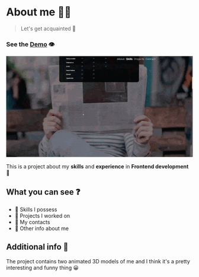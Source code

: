 # About me 🙋‍♂️

> Let's get acquainted 🤝

### See the <a href='https://dnt-knw.github.io/About-me' target='_blank' title='Click to open the project'>Demo</a> 👁

<img src='./Portfolio.gif' alt='portfolio' />

This is a project about my __skills__ and __experience__ in __Frontend development__ 🙌

## What you can see ❓

- 📜 Skills I possess
- 📜 Projects I worked on
- 📜 My contacts
- 📜 Other info about me

## Additional info 📝

The project contains two animated 3D models of me and I think it's a pretty interesting and funny thing 😀


